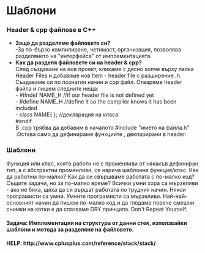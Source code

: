 <h1>Шаблони</h1>

<h3>Header & cpp файлове в C++</h3>
<ul>
	<li><b>Защо да разделяме файловете си?</b>
	<br/>
	-За по-бързо компилиране, четимост, организация, позволява разделянето на "интерфейса" от имплементацията.
	</li>
	<li><b>Как да разделя файловете си на header & cpp?</b>
	<br>
	След създаване на нов проект, кликаме с дясно копче върху папка Header Files и добавяме нов Item - header file с разширение .h.
	Създаваме си по познатия начин и cpp файл. Отваряме header файла и пишем следните неща: 
	<br>- #ifndef NAME_H //if our header file is not defined yet
	<br>- #define NAME_H //define it so the compiler knows it has been included
	<br>- class NAME{
	}; //декларация на класа
	<br>#endif 
	<br>
	В .cpp трябва да добавим в началото #include "името на файла.h" .Остава само да дефинираме функциите , декларирани в header.
	</li>
	
</ul>
<h3>Шаблони</h3>
<p>Функция или клас, която работи не с променливи от някакъв дефиниран тип, а с абстрактни променливи, се нарича шаблонна функция/клас. Как да работим по-малко?
Как да си свършваме работата с по-малко код? Същите задачи, но за по-малко време?
Всички умни хора са мързеливи - ако не бяха, щяха да си вършат работата по трудния начин. Някои програмисти са умни. Умните програмисти са мързеливи. Най-най-основният начин да пишем по-малко код и да гледаме повече смешни снимки на котки е да спазваме DRY принципа.
Don't Repeat Yourself.</p>
<h4>Задача: Имплементация на структура от данни стек, използвайки шаблони и метода за разделяне на файловете.</h4>
<strong>HELP: http://www.cplusplus.com/reference/stack/stack/</strong>
